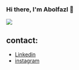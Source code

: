 ### Hi there, I'm Abolfazl 🙂
![](https://i.pinimg.com/originals/b9/49/c8/b949c86a570df07a7440abe39405834c.gif)
 
 ## contact:
- [Linkedin](https://www.linkedin.com/in/abolfazlpanahiazar)
- [instagram](https://www.instagram.com/abolfazl.panahiazar)
